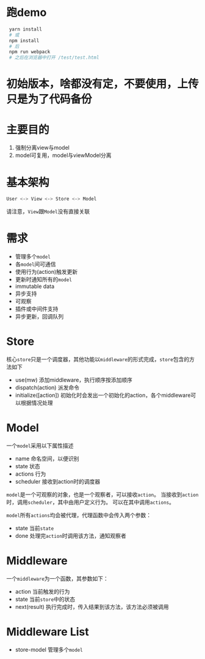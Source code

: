 # 跑demo
```bash
 yarn install
 # 或
 npm install
 # 后
 npm run webpack
 # 之后在浏览器中打开 /test/test.html
```

# 初始版本，啥都没有定，不要使用，上传只是为了代码备份

# 主要目的
1. 强制分离view与model
2. model可复用，model与viewModel分离

# 基本架构
```bash
User <-> View <-> Store <-> Model 
```
请注意，`View`跟`Model`没有直接关联


# 需求
+ 管理多个`model`
+ 各`model`间可通信
+ 使用行为(action)触发更新
+ 更新时通知所有的`model`
+ immutable data
+ 异步支持
+ 可观察
+ 插件或中间件支持
+ 异步更新，回调队列

# Store
核心`store`只是一个调度器，其他功能以`middleware`的形式完成，`store`包含的方法如下
+ use(mw) 添加middleware，执行顺序按添加顺序
+ dispatch(action) 派发命令
+ initialize([action]) 初始化时会发出一个初始化的action，各个middleware可以根据情况处理

# Model
一个`model`采用以下属性描述
+ name      命名空间，以便识别
+ state     状态
+ actions   行为
+ scheduler 接收到action时的调度器

`model`是一个可观察的对象，也是一个观察者，可以接收`action`。
当接收到`action`时，调用`scheduler`，其中由用户定义行为。
可以在其中调用`actions`。

`model`所有`actions`均会被代理，代理函数中会传入两个参数：
+ state   当前`state`
+ done    处理完`action`时调用该方法，通知观察者

# Middleware
一个`middleware`为一个函数，其参数如下：
+ action   当前触发的行为
+ state    当前`store`中的状态
+ next(result)     执行完成时，传入结果到该方法，该方法必须被调用

# Middleware List
+ store-model
  管理多个`model`
 
